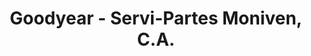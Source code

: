 ---
title: "Goodyear - Servi-Partes Moniven, C.A."
url: /ciudad-guayana/goodyear-servi-partes-moniven-c-a/
shop: Reifen
---